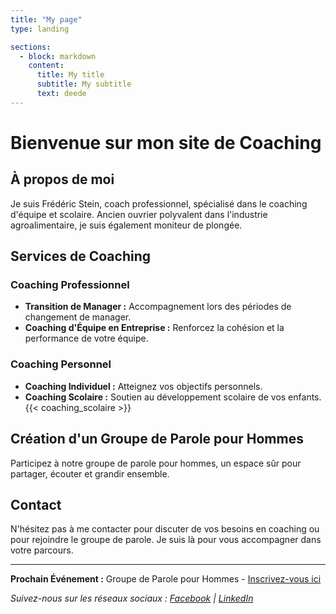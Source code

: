 ```yaml
---
title: "My page"
type: landing

sections:
  - block: markdown
    content: 
      title: My title
      subtitle: My subtitle
      text: deede
---
```



# Bienvenue sur mon site de Coaching

## À propos de moi

Je suis Frédéric Stein, coach professionnel, spécialisé dans le coaching d'équipe et scolaire. Ancien ouvrier polyvalent dans l'industrie agroalimentaire, je suis également moniteur de plongée.

## Services de Coaching

### Coaching Professionnel

- **Transition de Manager :** Accompagnement lors des périodes de changement de manager.
- **Coaching d'Équipe en Entreprise :** Renforcez la cohésion et la performance de votre équipe.

### Coaching Personnel

- **Coaching Individuel :** Atteignez vos objectifs personnels.
- **Coaching Scolaire :** Soutien au développement scolaire de vos enfants.
{{< coaching_scolaire >}}

## Création d'un Groupe de Parole pour Hommes

Participez à notre groupe de parole pour hommes, un espace sûr pour partager, écouter et grandir ensemble.

## Contact

N'hésitez pas à me contacter pour discuter de vos besoins en coaching ou pour rejoindre le groupe de parole. Je suis là pour vous accompagner dans votre parcours.

---

**Prochain Événement :** Groupe de Parole pour Hommes - [Inscrivez-vous ici](lien-vers-page-inscription)

*Suivez-nous sur les réseaux sociaux : [Facebook](lien-vers-page-facebook) | [LinkedIn](lien-vers-page-linkedin)*
